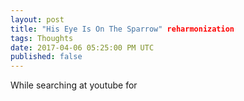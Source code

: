 ```yaml
---
layout: post
title: "His Eye Is On The Sparrow" reharmonization
tags: Thoughts
date: 2017-04-06 05:25:00 PM UTC
published: false
---
```


<!-- April 7, 2017 01:25:00 AM Philippine Time -->

While searching at youtube for 


<!--more-->



